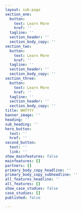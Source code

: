 ```yaml
---
layout: sub-page
section_one:
  button:
    text: Learn More
    href: ''
  tagline: ''
  section_header: ''
  section_body_copy: ''
section_two:
  button:
    text: Learn More
    href: ''
  tagline: ''
  section_header: ''
  section_body_copy: ''
section_three:
  button:
    text: Learn More
    href: ''
  tagline: ''
  section_header: ''
  section_body_copy: ''
title: WHYYYY
banner_image: ''
heading: ''
sub_heading: ''
hero_button:
  text: ''
  href: ''
second_button:
  text: ''
  link: ''
show_mainfeatures: false
mainfeatures: []
partners: []
primary_body_copy_headline: ''
primary_body_copy_subheadline: ''
all_features_headline: ''
all_features: []
show_case_studies: false
case_studies: []
published: false

---
```

